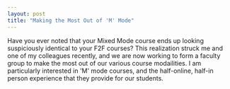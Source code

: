 ```yaml
---
layout: post
title: "Making the Most Out of 'M' Mode"
---
```

Have you ever noted that your Mixed Mode course ends up looking suspiciously identical to your F2F courses? This realization struck me and one of my colleagues recently, and we are now working to form a faculty group to make the most out of our various course modailities. I am particularly interested in 'M' mode courses, and the half-online, half-in person experience that they provide for our students.